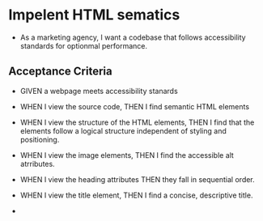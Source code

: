 # Impelent HTML sematics

* As a marketing agency, I want a codebase that follows accessibility standards for optionmal performance.

## Acceptance Criteria

* GIVEN a webpage meets accessibility stanards

* WHEN I view the source code, 
THEN I find semantic HTML elements

* WHEN I view the structure of the HTML elements,
THEN I find that the elements follow a logical structure independent of styling and positioning.

* WHEN I view the image elements,
THEN I find the accessible alt atrributes.

* WHEN I view the heading attributes
THEN they fall in sequential order.

* WHEN I view the title element,
THEN I find a concise, descriptive title.

* 